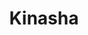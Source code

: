 ---
home: true
title: Kinasha
heroText: Kinasha
tagline: Heigher an heigher
actionText: 前端博客 →
actionLink: /frontend/index.html
features:
- title: About Me
  details: Mechanical Student,Self-learner and ByteDancer 
- title: My wechat
  details: AllenZhangweicheng
footer: MIT Licensed | Copyright © 2021-present Kinasha
---
